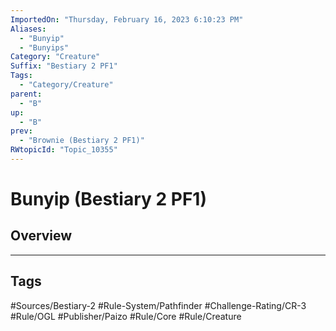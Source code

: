 ```yaml
---
ImportedOn: "Thursday, February 16, 2023 6:10:23 PM"
Aliases:
  - "Bunyip"
  - "Bunyips"
Category: "Creature"
Suffix: "Bestiary 2 PF1"
Tags:
  - "Category/Creature"
parent:
  - "B"
up:
  - "B"
prev:
  - "Brownie (Bestiary 2 PF1)"
RWtopicId: "Topic_10355"
---
```

# Bunyip (Bestiary 2 PF1)
## Overview

---
## Tags
#Sources/Bestiary-2 #Rule-System/Pathfinder #Challenge-Rating/CR-3 #Rule/OGL #Publisher/Paizo #Rule/Core #Rule/Creature


